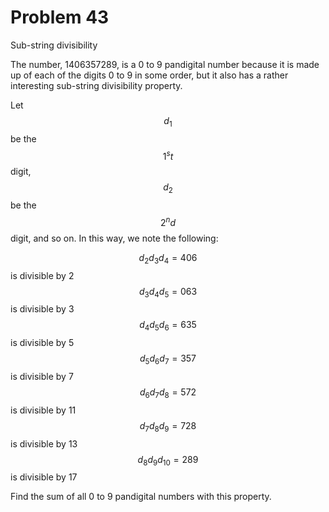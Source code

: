 # Problem 43

Sub-string divisibility

The number, 1406357289, is a 0 to 9 pandigital number because it is made up of each of the digits 0 to 9 in some order, but it also has a rather interesting sub-string divisibility property.

Let $$d_1$$ be the $$1^st$$ digit, $$d_2$$ be the $$2^nd$$ digit, and so on. In this way, we note the following:

$$d_2d_3d_4=406$$ is divisible by 2  
$$d_3d_4d_5=063$$ is divisible by 3  
$$d_4d_5d_6=635$$ is divisible by 5  
$$d_5d_6d_7=357$$ is divisible by 7  
$$d_6d_7d_8=572$$ is divisible by 11  
$$d_7d_8d_9=728$$ is divisible by 13  
$$d_8d_9d_{10}=289$$ is divisible by 17  

Find the sum of all 0 to 9 pandigital numbers with this property.
